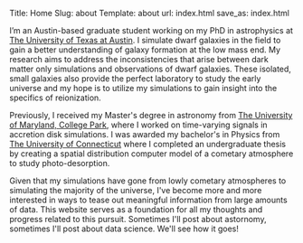 Title: Home
Slug: about
Template: about
url: index.html
save_as: index.html


I’m an Austin-based graduate student working on my PhD in astrophysics at [The University of Texas at Austin](http://www.as.utexas.edu/astronomy/). I simulate dwarf galaxies in the field to gain a better understanding of galaxy formation at the low mass end. My research aims to address the inconsistencies that arise between dark matter only simulations and observations of dwarf galaxies. These isolated, small galaxies also provide the perfect laboratory to study the early universe and my hope is to utilize my simulations to gain insight into the specifics of reionization.     

Previously, I received my Master's degree in astronomy from [The University of Maryland, College Park](http://www.astro.umd.edu), where I worked on time-varying signals in accretion disk simulations. I was awarded my bachelor's in Physics from [The University of Connecticut](http://physics.uconn.edu) where I completed an undergraduate thesis by creating a spatial distribution computer model of a cometary atmosphere to study photo-desorption. 

Given that my simulations have gone from lowly cometary atmospheres to simulating the majority of the universe, I've become more and more interested in ways to tease out meaningful information from large amounts of data. This website serves as a foundation for all my thoughts and progress related to this pursuit. Sometimes I'll post about astornomy, sometimes I'll post about data science. We'll see how it goes!
